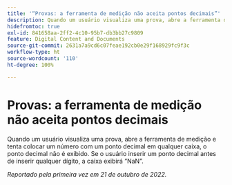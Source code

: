 ```yaml
---
title: '“Provas: a ferramenta de medição não aceita pontos decimais”'
description: Quando um usuário visualiza uma prova, abre a ferramenta de medição e tenta colocar um número com um ponto decimal em qualquer caixa, o ponto decimal não é exibido. Se o usuário inserir um ponto decimal antes de inserir qualquer dígito, a caixa exibirá um erro NaN.
hidefromtoc: true
exl-id: 841658aa-2ff2-4c10-95b7-db3bb27c9809
feature: Digital Content and Documents
source-git-commit: 2631a7a9cd6c07feae192cb0e29f168929fc9f3c
workflow-type: ht
source-wordcount: '110'
ht-degree: 100%

---
```


# Provas: a ferramenta de medição não aceita pontos decimais

<!--Requested article.This article is on the WF and WFP TOC. -->

Quando um usuário visualiza uma prova, abre a ferramenta de medição e tenta colocar um número com um ponto decimal em qualquer caixa, o ponto decimal não é exibido. Se o usuário inserir um ponto decimal antes de inserir qualquer dígito, a caixa exibirá “NaN”.

_Reportado pela primeira vez em 21 de outubro de 2022._
